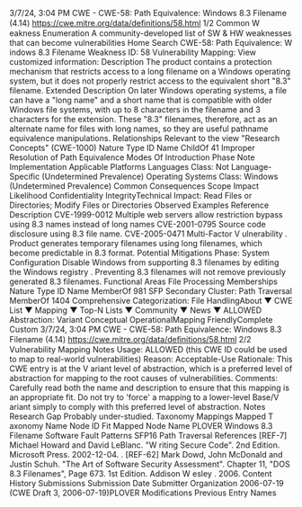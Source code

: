 3/7/24, 3:04 PM CWE - CWE-58: Path Equivalence: Windows 8.3 Filename (4.14)
https://cwe.mitre.org/data/deﬁnitions/58.html 1/2
Common W eakness Enumeration
A community-developed list of SW & HW weaknesses that can become
vulnerabilities
Home Search
CWE-58: Path Equivalence: W indows 8.3 Filename
Weakness ID: 58
Vulnerability Mapping: 
View customized information:
 Description
The product contains a protection mechanism that restricts access to a long filename on a Windows operating system, but it does not
properly restrict access to the equivalent short "8.3" filename.
 Extended Description
On later Windows operating systems, a file can have a "long name" and a short name that is compatible with older Windows file
systems, with up to 8 characters in the filename and 3 characters for the extension. These "8.3" filenames, therefore, act as an
alternate name for files with long names, so they are useful pathname equivalence manipulations.
 Relationships
 Relevant to the view "Research Concepts" (CWE-1000)
Nature Type ID Name
ChildOf 41 Improper Resolution of Path Equivalence
 Modes Of Introduction
Phase Note
Implementation
 Applicable Platforms
Languages
Class: Not Language-Specific (Undetermined Prevalence)
Operating Systems
Class: Windows (Undetermined Prevalence)
 Common Consequences
Scope Impact Likelihood
Confidentiality
IntegrityTechnical Impact: Read Files or Directories; Modify Files or Directories
 Observed Examples
Reference Description
CVE-1999-0012 Multiple web servers allow restriction bypass using 8.3 names instead of long names
CVE-2001-0795 Source code disclosure using 8.3 file name.
CVE-2005-0471 Multi-Factor V ulnerability . Product generates temporary filenames using long filenames, which become
predictable in 8.3 format.
 Potential Mitigations
Phase: System Configuration
Disable Windows from supporting 8.3 filenames by editing the Windows registry . Preventing 8.3 filenames will not remove
previously generated 8.3 filenames.
 Functional Areas
File Processing
 Memberships
Nature Type ID Name
MemberOf 981 SFP Secondary Cluster: Path Traversal
MemberOf 1404 Comprehensive Categorization: File HandlingAbout ▼ CWE List ▼ Mapping ▼ Top-N Lists ▼ Community ▼ News ▼
ALLOWED
Abstraction: Variant
Conceptual OperationalMapping
FriendlyComplete Custom
3/7/24, 3:04 PM CWE - CWE-58: Path Equivalence: Windows 8.3 Filename (4.14)
https://cwe.mitre.org/data/deﬁnitions/58.html 2/2
 Vulnerability Mapping Notes
Usage: ALLOWED (this CWE ID could be used to map to real-world vulnerabilities)
Reason: Acceptable-Use
Rationale:
This CWE entry is at the V ariant level of abstraction, which is a preferred level of abstraction for mapping to the root causes of
vulnerabilities.
Comments:
Carefully read both the name and description to ensure that this mapping is an appropriate fit. Do not try to 'force' a mapping to a
lower-level Base/V ariant simply to comply with this preferred level of abstraction.
 Notes
Research Gap
Probably under-studied.
 Taxonomy Mappings
Mapped T axonomy Name Node ID Fit Mapped Node Name
PLOVER Windows 8.3 Filename
Software Fault Patterns SFP16 Path Traversal
 References
[REF-7] Michael Howard and David LeBlanc. "W riting Secure Code". 2nd Edition. Microsoft Press. 2002-12-04.
.
[REF-62] Mark Dowd, John McDonald and Justin Schuh. "The Art of Software Security Assessment". Chapter 11, "DOS 8.3
Filenames", Page 673. 1st Edition. Addison W esley . 2006.
 Content History
 Submissions
Submission Date Submitter Organization
2006-07-19
(CWE Draft 3, 2006-07-19)PLOVER
 Modifications
 Previous Entry Names